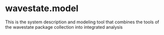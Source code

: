 wavestate.model
===================

This is the system description and modeling tool that combines the tools of the wavestate package collection into integrated analysis

